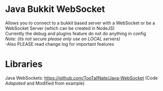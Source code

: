 # Java Bukkit WebSocket
Allows you to connect to a bukkit based server with a WebSocket or be a WebSocket Server (which can be created in NodeJS) <br />
Currently the debug and plugins feature do not do anything in config <br />
*Note: (its not secure please only use on LOCAL servers)* <br />
-Also PLEASE read change log for important features <br />

# Libraries
Java WebSockets: https://github.com/TooTallNate/Java-WebSocket (Code *Adapated* and Modified from example)
